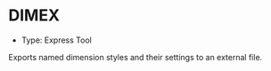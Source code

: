 # DIMEX

- Type: Express Tool

Exports named dimension styles and their settings to an external file.
